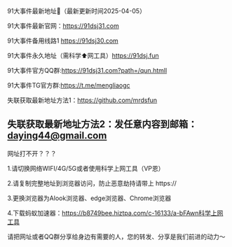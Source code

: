 91大事件最新地址👋（最新更新时间2025-04-05）

91大事件最新官网：https://91dsj31.com

91大事件备用线路1 https://91dsj30.com

91大事件永久地址（需科学⬆️网工具）https://91dsj.fun

91大事件官方QQ群:https://91dsj31.com?path=/qun.htmll

91大事件TG官方群:https://t.me/mengliaogc

失联获取最新地址方法1：https://github.com/mrdsfun

失联获取最新地址方法2：发任意内容到邮箱：daying44@gmail.com
-----------------------------------------------------------------------------------------------------------------------------
网址打不开？？？

1.请切换网络WIFI/4G/5G或者使用科学上网工具（VP恩）

2.请复制完整地址到浏览器访问，防止恶意劫持请带上 https://

3.更换浏览器为Alook浏览器、edge浏览器、Chrome浏览器

4.下载蚂蚁加速器：https://b8749bee.hiztpa.com/c-16133/a-bFAwn科学上网工具

请把网址或者QQ群分享给身边有需要的人，您的转发、分享是我们前进的动力～

